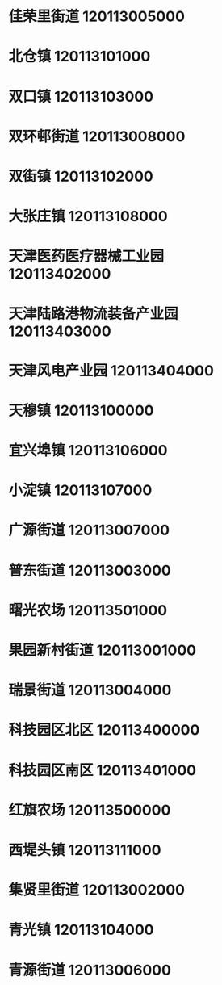 # 佳荣里街道 120113005000
# 北仓镇 120113101000
# 双口镇 120113103000
# 双环邨街道 120113008000
# 双街镇 120113102000
# 大张庄镇 120113108000
# 天津医药医疗器械工业园 120113402000
# 天津陆路港物流装备产业园 120113403000
# 天津风电产业园 120113404000
# 天穆镇 120113100000
# 宜兴埠镇 120113106000
# 小淀镇 120113107000
# 广源街道 120113007000
# 普东街道 120113003000
# 曙光农场 120113501000
# 果园新村街道 120113001000
# 瑞景街道 120113004000
# 科技园区北区 120113400000
# 科技园区南区 120113401000
# 红旗农场 120113500000
# 西堤头镇 120113111000
# 集贤里街道 120113002000
# 青光镇 120113104000
# 青源街道 120113006000
